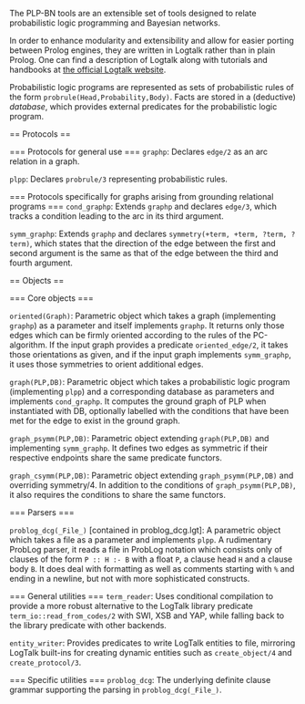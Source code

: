 The PLP-BN tools are an extensible set of tools designed to relate probabilistic logic programming and Bayesian networks. 

In order to enhance modularity and extensibility and allow for easier porting between Prolog engines, they are written in Logtalk rather than in plain Prolog. 
One can find a description of Logtalk along with tutorials and handbooks at [the official Logtalk website](www.logtalk.org).  

Probabilistic logic programs are represented as sets of probabilistic rules of the form `probrule(Head,Probability,Body)`. 
Facts are stored in a (deductive) *database*, which provides external predicates for the probabilistic logic program. 

== Protocols ==

=== Protocols for general use ===
`graphp`: Declares `edge/2` as an arc relation in a graph.

`plpp`: Declares `probrule/3` representing probabilistic rules.  

=== Protocols specifically for graphs arising from grounding relational programs ===
`cond_graphp`: Extends `graphp` and declares `edge/3`, which tracks a condition leading to the arc in its third argument.

`symm_graphp`: Extends `graphp` and declares `symmetry(+term, +term, ?term, ?term)`, which states that the direction of the edge between the first and second argument is the same as that of the edge between the third and fourth argument. 

== Objects ==

=== Core objects ===

`oriented(Graph)`: Parametric object which takes a graph (implementing `graphp`) as a parameter and itself implements `graphp`. It returns only those edges which can be firmly oriented according to the rules of the PC-algorithm. If the input graph provides a predicate `oriented_edge/2`, it takes those orientations as given, and if the input graph implements `symm_graphp`, it uses those symmetries to orient additional edges.   

`graph(PLP,DB)`: Parametric object which takes a probabilistic logic program (implementing `plpp`) and a corresponding database as parameters and implements `cond_graphp`. It computes the ground graph of PLP when instantiated with DB, optionally labelled with the conditions that have been met for the edge to exist in the ground graph. 

`graph_psymm(PLP,DB)`: Parametric object extending `graph(PLP,DB)` and implementing `symm_graphp`. It defines two edges as symmetric if their respective endpoints share the same predicate functors.

`graph_csymm(PLP,DB)`: Parametric object extending `graph_psymm(PLP,DB)` and overriding symmetry/4. In addition to the conditions of `graph_psymm(PLP,DB)`, it also requires the conditions to share the same functors. 

=== Parsers ===

`problog_dcg(_File_)` \[contained in problog_dcg.lgt]: A parametric object which takes a file as a parameter and implements `plpp`. A rudimentary ProbLog parser, it reads a file in ProbLog notation which consists only of clauses of the form `P :: H :- B` with a float `P`, a clause head `H` and a clause body `B`. It does deal with formatting as well as comments starting with `%` and ending in a newline, but not with more sophisticated constructs.

=== General utilities ===
`term_reader`: Uses conditional compilation to provide a more robust alternative to the LogTalk library predicate `term_io::read_from_codes/2` with SWI, XSB and YAP, while falling back to the library predicate with other backends. 

`entity_writer`: Provides predicates to write LogTalk entities to file, mirroring LogTalk built-ins for creating dynamic entities such as `create_object/4` and `create_protocol/3`. 

=== Specific utilities ===
`problog_dcg`: The underlying definite clause grammar supporting the parsing in `problog_dcg(_File_)`. 

